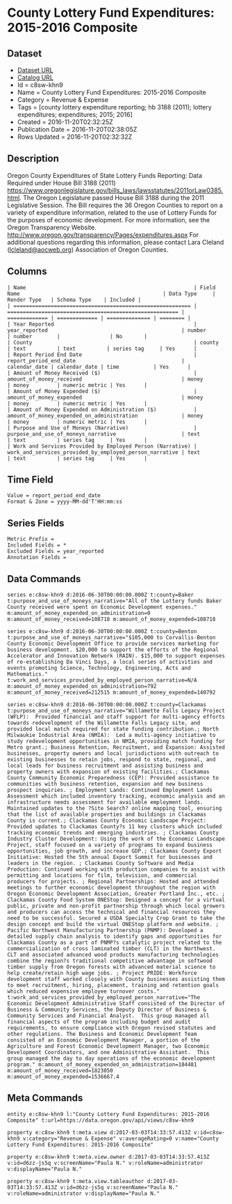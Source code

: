 # County Lottery Fund Expenditures: 2015-2016 Composite

## Dataset

* [Dataset URL](https://data.oregon.gov/api/views/c8sw-khn9/rows.json?accessType=DOWNLOAD)
* [Catalog URL](https://catalog.data.gov/dataset/county-lottery-fund-expenditures-2016-2015-composite)
* Id = c8sw-khn9
* Name = County Lottery Fund Expenditures: 2015-2016 Composite
* Category = Revenue & Expense
* Tags = [county lottery expenditure reporting; hb 3188 (2011); lottery expenditures; expenditures; 2015; 2016]
* Created = 2016-11-20T02:32:25Z
* Publication Date = 2016-11-20T02:38:05Z
* Rows Updated = 2016-11-20T02:32:32Z

## Description

Oregon County Expenditures of State Lottery Funds Reporting: Data Required under House Bill 3188 (2011) https://www.oregonlegislature.gov/bills_laws/lawsstatutes/2011orLaw0385.html. The Oregon Legislature passed House Bill 3188 during the 2011 Legislative Session. The Bill requires the 36 Oregon Counties to report on a variety of expenditure information, related to the use of Lottery Funds for the purposes of economic development. For more information, see the Oregon Transparency Website. http://www.oregon.gov/transparency/Pages/expenditures.aspx
For additional questions regarding this information, please contact Lara Cleland (lcleland@aocweb.org) Association of Oregon Counties.

## Columns

```ls
| Name                                                      | Field Name                                              | Data Type     | Render Type   | Schema Type    | Included | 
| ========================================================= | ======================================================= | ============= | ============= | ============== | ======== | 
| Year Reported                                             | year_reported                                           | number        | number        |                | No       | 
| County                                                    | county                                                  | text          | text          | series tag     | Yes      | 
| Report Period End Date                                    | report_period_end_date                                  | calendar_date | calendar_date | time           | Yes      | 
| Amount of Money Received ($)                              | amount_of_money_received                                | money         | money         | numeric metric | Yes      | 
| Amount of Money Expended ($)                              | amount_of_money_expended                                | money         | money         | numeric metric | Yes      | 
| Amount of Money Expended on Administration ($)            | amount_of_money_expended_on_administration              | money         | money         | numeric metric | Yes      | 
| Purpose and Use of Moneys (Narrative)                     | purpose_and_use_of_moneys_narrative                     | text          | text          | series tag     | Yes      | 
| Work and Services Provided by Employed Person (Narrative) | work_and_services_provided_by_employed_person_narrative | text          | text          | series tag     | Yes      | 
```

## Time Field

```ls
Value = report_period_end_date
Format & Zone = yyyy-MM-dd'T'HH:mm:ss
```

## Series Fields

```ls
Metric Prefix = 
Included Fields = *
Excluded Fields = year_reported
Annotation Fields = 
```

## Data Commands

```ls
series e:c8sw-khn9 d:2016-06-30T00:00:00.000Z t:county=Baker t:purpose_and_use_of_moneys_narrative="All of the Lottery funds Baker County received were spent on Economic Development expenses." m:amount_of_money_expended_on_administration=0 m:amount_of_money_received=108718 m:amount_of_money_expended=108718

series e:c8sw-khn9 d:2016-06-30T00:00:00.000Z t:county=Benton t:purpose_and_use_of_moneys_narrative="$105,000 to Corvallis-Benton County Economic Development Office to provide services marketing for business development. $20,000 to support the efforts of the Regional Accelerator and Innovation Network (RAIN). $15,000 to support expenses of re-establishing Da Vinci Days, a local series of activities and events promoting Science, Technology, Engineering, Acts and Mathematics." t:work_and_services_provided_by_employed_person_narrative=N/A m:amount_of_money_expended_on_administration=792 m:amount_of_money_received=212515 m:amount_of_money_expended=140792

series e:c8sw-khn9 d:2016-06-30T00:00:00.000Z t:county=Clackamas t:purpose_and_use_of_moneys_narrative="Willamette Falls Legacy Project (WFLP):  Provided financial and staff support for multi-agency efforts towards redevelopment of the Willamette Falls Legacy site, and provided local match required for state funding contribution.; North Milwaukie Industrial Area (NMIA):  Led a multi-agency initiative to study redevelopment opportunities in NMIA, providing match funding for Metro grant.; Business Retention, Recruitment, and Expansion: Assisted businesses, property owners and local jurisdictions with outreach to existing businesses to retain jobs, respond to state, regional, and local leads for business recruitment and assisting business and property owners with expansion of existing facilities.; Clackamas County Community Economic Preparedness (CEP): Provided assistance to communities with business retention, expansion and new business prospect inquiries. ; Employment Lands: Continued Employment Lands Assessment which included inventory tracking, economic analysis and an infrastructure needs assessment for available employment lands. Maintained updates to the ?Site Search? online mapping tool, ensuring that the list of available properties and buildings in Clackamas County is current.; Clackamas County Economic Landscape Project: Provided updates to Clackamas County?s 11 key clusters which included tracking economic trends and emerging industries. ; Clackamas County Industry Cluster Development: Using the work of the Economic Landscape Project, staff focused on a variety of programs to expand business opportunities, job growth, and increase GDP.; Clackamas County Export Initiative: Hosted the 5th annual Export Summit for businesses and leaders in the region. ; Clackamas County Software and Media Production: Continued working with production companies to assist with permitting and locations for film, television, and commercial producers for projects. ; Regional Partnerships: Hosted and attended meetings to further economic development throughout the region with Oregon Economic Development Association, Greater Portland Inc., etc. ; Clackamas County Food System ONEStop: Designed a concept for a virtual public, private and non-profit partnership through which local growers and producers can access the technical and financial resources they need to be successful. Secured a USDA Specialty Crop Grant to take the design concept and build the virtual ONEStop platform and website. ; Pacific Northwest Manufacturing Partnership (PNMP): Developed a detailed supply chain analysis to identify gaps and opportunities for Clackamas County as a part of PNMP?s catalytic project related to the commercialization of cross laminated timber (CLT) in the Northwest. CLT and associated advanced wood products manufacturing technologies combine the region?s traditional competitive advantage in softwood timber supply from Oregon forests with advanced material science to help create/retain high wage jobs. ; Project PRIDE: Workforce development staff worked closely with County businesses assisting them to meet recruitment, hiring, placement, training and retention goals which reduced expensive employee turnover costs." t:work_and_services_provided_by_employed_person_narrative="The Economic Development Administrative Staff consisted of the Director of Business & Community Services, the Deputy Director of Business & Community Services and Financial Analyst.  This group managed all financial aspects of the program including budget and audit requirements, to ensure compliance with Oregon revised statutes and other regulations. The Business and Economic Development Team consisted of an Economic Development Manager, a portion of the Agriculture and Forest Economic Development Manager, two Economic Development Coordinators, and one Administrative Assistant.  This group managed the day to day operations of the economic development program." m:amount_of_money_expended_on_administration=184481 m:amount_of_money_received=1823050 m:amount_of_money_expended=1536667.4
```

## Meta Commands

```ls
entity e:c8sw-khn9 l:"County Lottery Fund Expenditures: 2015-2016 Composite" t:url=https://data.oregon.gov/api/views/c8sw-khn9

property e:c8sw-khn9 t:meta.view d:2017-03-03T14:33:57.413Z v:id=c8sw-khn9 v:category="Revenue & Expense" v:averageRating=0 v:name="County Lottery Fund Expenditures: 2015-2016 Composite"

property e:c8sw-khn9 t:meta.view.owner d:2017-03-03T14:33:57.413Z v:id=d6zz-js5q v:screenName="Paula N." v:roleName=administrator v:displayName="Paula N."

property e:c8sw-khn9 t:meta.view.tableauthor d:2017-03-03T14:33:57.413Z v:id=d6zz-js5q v:screenName="Paula N." v:roleName=administrator v:displayName="Paula N."
```